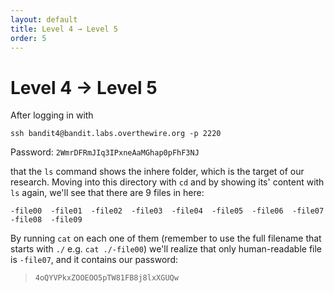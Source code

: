 ```yaml
---
layout: default
title: Level 4 → Level 5
order: 5
---
```


# Level 4 → Level 5
After logging in with 

`ssh bandit4@bandit.labs.overthewire.org -p 2220`

Password: `2WmrDFRmJIq3IPxneAaMGhap0pFhF3NJ`

that the `ls` command shows the inhere folder, which is the target of our research. Moving into this directory with `cd` and by showing its' content with `ls` again, we'll see that there are 9 files in here:

`-file00  -file01  -file02  -file03  -file04  -file05  -file06  -file07  -file08  -file09`

By running `cat` on each one of them (remember to use the full filename that starts with `./` e.g. `cat ./-file00`) we'll realize that only human-readable file is `-file07`, and it contains our password:

> `4oQYVPkxZOOEOO5pTW81FB8j8lxXGUQw`